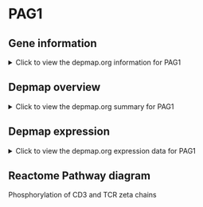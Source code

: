 <h1>PAG1</h1>

<h2>Gene information</h2>
<details>
  <summary>Click to view the depmap.org information for PAG1</summary>
  <iframe src="https://depmap.org/portal/gene/PAG1?tab=about" style="border:none;width:100%;height:800px"></iframe>
</details>

<h2>Depmap overview</h2>
<details>
  <summary>Click to view the depmap.org summary for PAG1</summary>
  <iframe src="https://depmap.org/portal/gene/PAG1?tab=overview" style="border:none;width:100%;height:800px"></iframe>
</details>

<h2>Depmap expression</h2>
<details>
  <summary>Click to view the depmap.org expression data for PAG1</summary>
  <iframe src="https://depmap.org/portal/gene/PAG1?tab=characterization" style="border:none;width:100%;height:800px"></iframe>
</details>



<h2>Reactome Pathway diagram</h2>
Phosphorylation of CD3 and TCR zeta chains
<div id="diagramHolder"></div>

<script>
    //Creating the Reactome Diagram widget
    //Take into account a proxy needs to be set up in your server side pointing to www.reactome.org
    function onReactomeDiagramReady(){  //This function is automatically called when the widget code is ready to be used
        var diagram = Reactome.Diagram.create({
            "placeHolder" : "diagramHolder",
            "width" : 900,
            "height" : 500
        });

        //Initialising it to the "Hemostasis" pathway
        diagram.loadDiagram("R-HSA-202427");

        //Adding different listeners

        diagram.onDiagramLoaded(function (loaded) {
            console.info("Loaded ", loaded);
            diagram.flagItems("BAD");
	    diagram.flagItems("Q92934");
            if (loaded == "R-HSA-202427") diagram.selectItem("R-HSA-202427");
        });

     }
</script>



